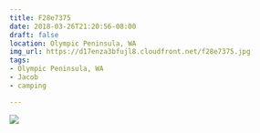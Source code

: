 ```yaml
---
title: F28e7375
date: 2018-03-26T21:20:56-08:00
draft: false
location: Olympic Peninsula, WA
img_url: https://d17enza3bfujl8.cloudfront.net/f28e7375.jpg
tags:
- Olympic Peninsula, WA
- Jacob
- camping

---
```


![](https://d17enza3bfujl8.cloudfront.net/f28e7375.jpg)
